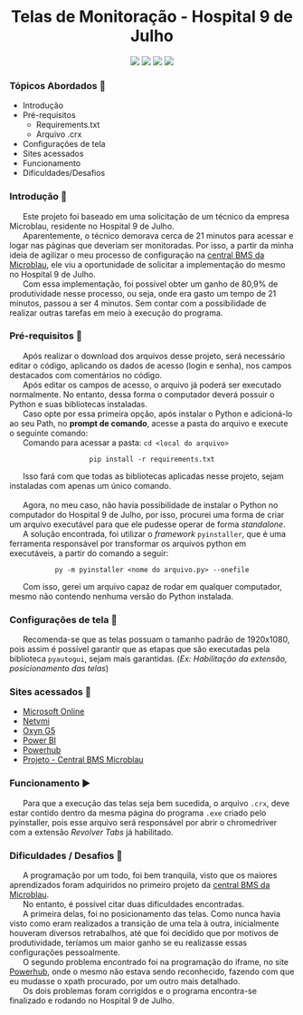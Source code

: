 <h1><div align='center'>Telas de Monitoração - Hospital 9 de Julho</div></h1>
<div align='center'>
    <img src="http://img.shields.io/static/v1?label=python%20&message=3.8.3&color=blue&logo=python"/>
    <img src="http://img.shields.io/static/v1?label=Selenium%20&message=3.141.0&color=green"/>
    <img src="http://img.shields.io/static/v1?label=VS Code%20&message=1.47.3&color=blue&logo=visual-studio-code"/>
    <img src="http://img.shields.io/static/v1?label=status%20&message=Em%20andamento&color=yellow"/>
</div>


### Tópicos Abordados :scroll:
- Introdução 
- Pré-requisitos 
    - Requirements.txt
    - Arquivo .crx
- Configurações de tela
- Sites acessados
- Funcionamento 
- Dificuldades/Desafios

### Introdução :rocket:

&nbsp;&nbsp;&nbsp;&nbsp;&nbsp;&nbsp;Este projeto foi baseado em uma solicitação de um técnico da empresa Microblau, residente no Hospital 9 de Julho.</br>
&nbsp;&nbsp;&nbsp;&nbsp;&nbsp;&nbsp;Aparentemente, o técnico demorava cerca de 21 minutos para acessar e logar nas páginas que deveriam ser monitoradas. Por isso, a partir da minha ideia de agilizar o meu processo de configuração na [central BMS da Microblau](https://github.com/HenriqueSaKi/OxynG5-AUT-SCREEN), ele viu a oportunidade de solicitar a implementação do mesmo no Hospital 9 de Julho.</br>
&nbsp;&nbsp;&nbsp;&nbsp;&nbsp;&nbsp;Com essa implementação, foi possível obter um ganho de 80,9% de produtividade nesse processo, ou seja, onde era gasto um tempo de 21 minutos, passou a ser 4 minutos. Sem contar com a possibilidade de realizar outras tarefas em meio à execução do programa.

### Pré-requisitos :pushpin:

&nbsp;&nbsp;&nbsp;&nbsp;&nbsp;&nbsp;Após realizar o download dos arquivos desse projeto, será necessário editar o código, aplicando os dados de acesso (login e senha), nos campos destacados com comentários no código.</br>
&nbsp;&nbsp;&nbsp;&nbsp;&nbsp;&nbsp;Após editar os campos de acesso, o arquivo já poderá ser executado normalmente. No entanto, dessa forma o computador deverá possuir o Python e suas bibliotecas instaladas.</br>
&nbsp;&nbsp;&nbsp;&nbsp;&nbsp;&nbsp;Caso opte por essa primeira opção, após instalar o Python e adicioná-lo ao seu Path, no **prompt de comando**, acesse a pasta do arquivo e execute o seguinte comando:</br>
&nbsp;&nbsp;&nbsp;&nbsp;&nbsp;&nbsp;Comando para acessar a pasta: ```cd <local do arquivo>```</br>

<div align= 'center'>

```pip install -r requirements.txt```

</div>

&nbsp;&nbsp;&nbsp;&nbsp;&nbsp;&nbsp;Isso fará com que todas as bibliotecas aplicadas nesse projeto, sejam instaladas com apenas um único comando.</br></br>
&nbsp;&nbsp;&nbsp;&nbsp;&nbsp;&nbsp;Agora, no meu caso, não havia possibilidade de instalar o Python no computador do Hospital 9 de Julho, por isso, procurei uma forma de criar um arquivo executável para que ele pudesse operar de forma *standalone*.</br>
&nbsp;&nbsp;&nbsp;&nbsp;&nbsp;&nbsp;A solução encontrada, foi utilizar o *framework* ```pyinstaller```, que é uma ferramenta responsável por transformar os arquivos python em executáveis, a partir do comando a seguir:</br>
<div align='center'>

```py -m pyinstaller <nome do arquivo.py> --onefile```

</div>

&nbsp;&nbsp;&nbsp;&nbsp;&nbsp;&nbsp;Com isso, gerei um arquivo capaz de rodar em qualquer computador, mesmo não contendo nenhuma versão do Python instalada.

### Configurações de tela :wrench:

&nbsp;&nbsp;&nbsp;&nbsp;&nbsp;&nbsp;Recomenda-se que as telas possuam o tamanho padrão de 1920x1080, pois assim é possível garantir que as etapas que são executadas pela biblioteca ```pyautogui```, sejam mais garantidas. (*Ex: Habilitação da extensão, posicionamento das telas*)


### Sites acessados :link:
- [Microsoft Online](https://login.microsoftonline.com/)
- [Netvmi](http://netvmi.com.br/)
- [Oxyn G5](https://g5.oxyn.com.br/)
- [Power BI](https://app.powerbi.com/)
- [Powerhub](http://site.powerhub.io/)
- [Projeto - Central BMS Microblau](https://github.com/HenriqueSaKi/OxynG5-AUT-SCREEN)

### Funcionamento :arrow_forward:

&nbsp;&nbsp;&nbsp;&nbsp;&nbsp;&nbsp;Para que a execução das telas seja bem sucedida, o arquivo ```.crx```, deve estar contido dentro da mesma página do programa ```.exe``` criado pelo pyinstaller, pois esse arquivo será responsável por abrir o chromedriver com a extensão *Revolver Tabs* já habilitado.

### Dificuldades / Desafios :muscle:

&nbsp;&nbsp;&nbsp;&nbsp;&nbsp;&nbsp;A programação por um todo, foi bem tranquila, visto que os maiores aprendizados foram adquiridos no primeiro projeto da [central BMS da Microblau](https://github.com/HenriqueSaKi/OxynG5-AUT-SCREEN). </br>
&nbsp;&nbsp;&nbsp;&nbsp;&nbsp;&nbsp;No entanto, é possível citar duas dificuldades encontradas.</br>
&nbsp;&nbsp;&nbsp;&nbsp;&nbsp;&nbsp;A primeira delas, foi no posicionamento das telas. Como nunca havia visto como eram realizados a transição de uma tela à outra, inicialmente houveram diversos retrabalhos, até que foi decidido que por motivos de produtividade, teríamos um maior ganho se eu realizasse essas configurações pessoalmente.</br>
&nbsp;&nbsp;&nbsp;&nbsp;&nbsp;&nbsp;O segundo problema encontrado foi na programação do iframe, no site [Powerhub](http://site.powerhub.io/), onde o mesmo não estava sendo reconhecido, fazendo com que eu mudasse o xpath procurado, por um outro mais detalhado.</br>
&nbsp;&nbsp;&nbsp;&nbsp;&nbsp;&nbsp;Os dois problemas foram corrigidos e o programa encontra-se finalizado e rodando no Hospital 9 de Julho.
